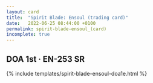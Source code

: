 ```yaml
---
layout: card
title:  "Spirit Blade: Ensoul (trading card)"
date:   2022-06-25 08:44:00 +0100
permalink: spirit-blade-ensoul_(card)
incomplete: true
---
```


## DOA 1st &middot; EN-253 SR

{% include templates/spirit-blade-ensoul-doa1e.html %}
